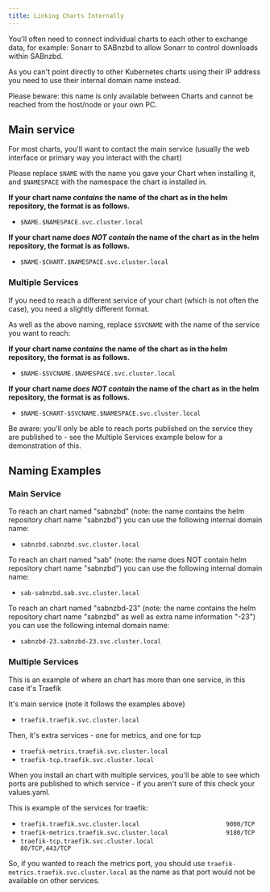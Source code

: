 ```yaml
---
title: Linking Charts Internally
---
```


You'll often need to connect individual charts to each other to exchange data, for example: Sonarr to SABnzbd to allow Sonarr to control downloads within SABnzbd.

As you can't point directly to other Kubernetes charts using their IP address you need to use their internal domain name instead.

Please beware: this name is only available between Charts and cannot be reached from the host/node or your own PC.

## Main service

For most charts, you'll want to contact the main service (usually the web interface or primary way you interact with the chart)

Please replace `$NAME` with the name you gave your Chart when installing it, and `$NAMESPACE` with the namespace the chart is installed in.

**If your chart name _contains_ the name of the chart as in the helm repository, the format is as follows.**

- `$NAME.$NAMESPACE.svc.cluster.local`

**If your chart name _does NOT contain_ the name of the chart as in the helm repository, the format is as follows.**

- `$NAME-$CHART.$NAMESPACE.svc.cluster.local`

### Multiple Services

If you need to reach a different service of your chart (which is not often the case), you need a slightly different format.

As well as the above naming, replace `$SVCNAME` with the name of the service you want to reach:

**If your chart name _contains_ the name of the chart as in the helm repository, the format is as follows.**

- `$NAME-$SVCNAME.$NAMESPACE.svc.cluster.local`

**If your chart name _does NOT contain_ the name of the chart as in the helm repository, the format is as follows.**

- `$NAME-$CHART-$SVCNAME.$NAMESPACE.svc.cluster.local`

Be aware: you'll only be able to reach ports published on the service they are published to - see the Multiple Services example below for a
demonstration of this.


## Naming Examples

### Main Service

To reach an chart named "sabnzbd" (note: the name contains the helm repository chart name "sabnzbd") you can use the following internal domain name:

- `sabnzbd.sabnzbd.svc.cluster.local`

To reach an chart named "sab" (note: the name does NOT contain helm repository chart name "sabnzbd") you can use the following internal domain name:

- `sab-sabnzbd.sab.svc.cluster.local`

To reach an chart named "sabnzbd-23" (note: the name contains the helm repository chart name "sabnzbd" as well as extra name information "-23") you can use the following internal domain name:

- `sabnzbd-23.sabnzbd-23.svc.cluster.local`

### Multiple Services

This is an example of where an chart has more than one service, in this case it's Traefik

It's main service (note it follows the examples above)

- `traefik.traefik.svc.cluster.local`

Then, it's extra services - one for metrics, and one for tcp

- `traefik-metrics.traefik.svc.cluster.local`
- `traefik-tcp.traefik.svc.cluster.local`

When you install an chart with multiple services, you'll be able to see which ports are published to which service - if you aren't sure of this check your values.yaml.

This is example of the services for traefik:

- `traefik.traefik.svc.cluster.local                        9000/TCP`
- `traefik-metrics.traefik.svc.cluster.local                9180/TCP`
- `traefik-tcp.traefik.svc.cluster.local                    80/TCP,443/TCP`

So, if you wanted to reach the metrics port, you should use `traefik-metrics.traefik.svc.cluster.local` as the name as that port would not be
available on other services.
